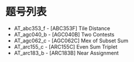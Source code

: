 # 题号列表

- AT_abc353_f - [ABC353F] Tile Distance
- AT_agc040_b - [AGC040B] Two Contests
- AT_agc062_c - [AGC062C] Mex of Subset Sum
- AT_arc155_c - [ARC155C] Even Sum Triplet
- AT_arc183_b - [ARC183B] Near Assignment
